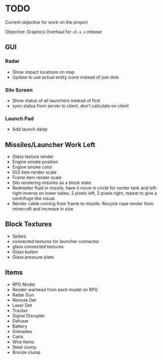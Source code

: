 # TODO

Current objective for work on the project

Objective: Graphics Overhaul for `v5.x.x` release

## GUI

### Radar

- Show impact locations on map
- Update to use actual entity icons instead of just dots

### Silo Screen

- Show status of all launchers instead of first
- sync status from server to client, don't calculate on client

### Launch Pad

- Add launch delay

## Missiles/Launcher Work Left

- Glass texture render
- Engine smoke position
- Engine smoke color
- GUI item render scale
- Frame item render scale
- Silo rendering missiles as a block state
- Redmatter fluid in missile, have it move in circle for center tank and left-right inverse on lower tubes. 2 pixels left, 2 pixels right, repeat to give a centrifuge like visual.
- Render cable coming from frame to missile. Recycle rope render from minecraft and increase in size

## Block Textures

- Spikes
- connected textures for launcher connector
- glass connected textures
- Glass button
- Glass pressure plate

## Items

- RPG Model
- Render warhead from each model on RPG
- Radar Gun
- Remote Det
- Laser Det
- Tracker
- Signal Disrupter
- Defuser
- Battery
- Grenades
- Carts
- Wire Items
- Steel clump
- Bronze clump